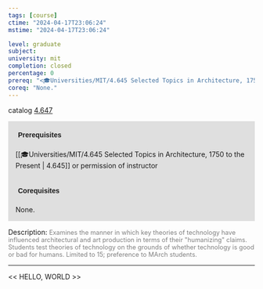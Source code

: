 ```yaml
---
tags: [course]
ctime: "2024-04-17T23:06:24"
mstime: "2024-04-17T23:06:24"

level: graduate
subject: 
university: mit
completion: closed
percentage: 0
prereq: "<🎓Universities/MIT/4.645 Selected Topics in Architecture, 1750 to the Present> or permission of instructor"
coreq: "None."
---
```


catalog [4.647](http://student.mit.edu/catalog/m4f.html#4.647)

<span style="display: block; padding: 15px; background-color: rgb(100, 100, 100, 0.2);"><font id="m_prereq3192_0" style="display: block; font-family: Arial, sans-serif; font-weight: bold; padding: 5px">Prerequisites</font><br><span id="prereq3192_0">[[🎓Universities/MIT/4.645 Selected Topics in Architecture, 1750 to the Present | 4.645]] or permission of instructor</span></span>
<span style="display: block; padding: 15px; background-color: rgb(100, 100, 100, 0.2);"><font id="m_coreq3192_0" style="display: block; font-family: Arial, sans-serif; font-weight: bold; padding: 5px">Corequisites</font><br><span id="coreq3192_0">None.</span></span>

<font style="">Description:</font>
<font style="color: grey; font-size: 0.8rem;">Examines the manner in which key theories of technology have influenced architectural and art production in terms of their "humanizing" claims. Students test theories of technology on the grounds of whether technology is good or bad for humans. Limited to 15; preference to MArch students.</font>



---

<< HELLO, WORLD >>
